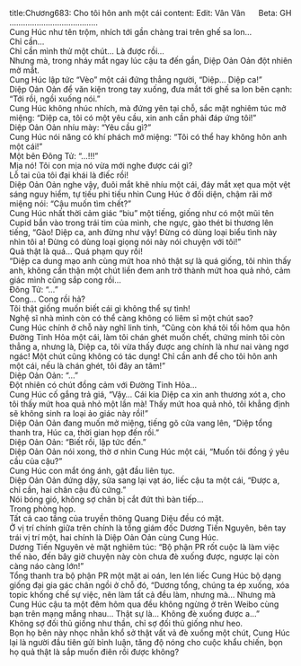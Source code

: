 title:Chương683: Cho tôi hôn anh một cái
content:
Edit: Vân Vân      Beta: GH<br>…………………………………<br>Cung Húc như tên trộm, nhích tới gần chàng trai trên ghế sa lon…<br>Chỉ cần…<br>Chỉ cần mình thử một chút… Là được rồi…<br>Nhưng mà, trong nháy mắt ngay lúc cậu ta đến gần, Diệp Oản Oản đột nhiên mở mắt.<br>Cung Húc lập tức “Vèo” một cái đứng thẳng người, “Diệp… Diệp ca!”<br>Diệp Oản Oản để văn kiện trong tay xuống, đưa mắt tới ghế sa lon bên cạnh: “Tới rồi, ngồi xuống nói.”<br>Cung Húc không nhúc nhích, mà đứng yên tại chỗ, sắc mặt nghiêm túc mở miệng: “Diệp ca, tôi có một yêu cầu, xin anh cần phải đáp ứng tôi!”<br>Diệp Oản Oản nhíu mày: “Yêu cầu gì?”<br>Cung Húc nói năng có khí phách mở miệng: “Tôi có thể hay không hôn anh một cái!”<br>Một bên Đông Tử: “…!!!”<br>Mịa nó! Tôi con mịa nó vừa mới nghe được cái gì?<br>Lỗ tai của tôi đại khái là điếc rồi!<br>Diệp Oản Oản nghe vậy, đuôi mắt khẽ nhíu một cái, đáy mắt xẹt qua một vệt sáng nguy hiểm, tự tiếu phi tiếu nhìn Cung Húc ở đối diện, chậm rãi mở miệng nói: “Cậu muốn tìm chết?”<br>Cung Húc nhất thời cảm giác “biu” một tiếng, giống như có một mũi tên Cupid bắn vào trong trái tim của mình, che ngực, gào thét bi thương lên tiếng, “Gào! Diệp ca, anh đừng như vậy! Đừng có dùng loại biểu tình này nhìn tôi a! Đừng có dùng loại giọng nói này nói chuyện với tôi!”<br>Quả thật là quá… Quá phạm quy rồi!<br>“Diệp ca dung mạo anh cùng mứt hoa nhỏ thật sự là quá giống, tôi nhìn thấy anh, không cẩn thận một chút liền đem anh trở thành mứt hoa quả nhỏ, cảm giác mình cũng sắp cong rồi…<br>Đông Tử: “…”<br>Cong… Cong rồi hả?<br>Tôi thật giống muốn biết cái gì không thể sự tình!<br>Nghệ sĩ nhà mình còn có thể càng không có liêm sỉ một chút sao?<br>Cung Húc chính ở chỗ này nghĩ linh tinh, “Cũng còn khá tôi tối hôm qua hôn Đường Tinh Hỏa một cái, làm tôi chán ghét muốn chết, chứng minh tôi còn thẳng a, nhưng là, Diệp ca, tôi vừa thấy được ang chính là như nai vàng ngơ ngác! Một chút cũng không có tác dụng! Chỉ cần anh để cho tôi hôn anh một cái, nếu là chán ghét, tôi đây an tâm!”<br>Diệp Oản Oản: “…”<br>Đột nhiên có chút đồng cảm với Đường Tinh Hỏa…<br>Cung Húc cố gắng trả giá, “Vậy… Cái kia Diệp ca xin anh thương xót a, cho tôi thấy mứt hoa quả nhỏ một lần mà! Thấy mứt hoa quả nhỏ, tôi khẳng định sẽ không sinh ra loại ảo giác này rồi!”<br>Diệp Oản Oản đang muốn mở miệng, tiếng gõ cửa vang lên, “Diệp tổng thanh tra, Húc ca, thời gian họp đến rồi.”<br>Diệp Oản Oản: “Biết rồi, lập tức đến.”<br>Diệp Oản Oản nói xong, thờ ơ nhìn Cung Húc một cái, “Muốn tôi đồng ý yêu cầu của cậu?”<br>Cung Húc con mắt óng ánh, gật đầu liên tục.<br>Diệp Oản Oản đứng dậy, sửa sang lại vạt áo, liếc cậu ta một cái, “Được a, chỉ cần, hai chân cậu đủ cứng.”<br>Nói bóng gió, không sợ chân bị cắt đứt thì bàn tiếp…<br>Trong phòng họp.<br>Tất cả cao tầng của truyền thông Quang Diệu đều có mặt.<br>Ở vị trí chính giữa trên chính là tổng giám đốc Dương Tiến Nguyên, bên tay trái vị trí một, hai chính là Diệp Oản Oản cùng Cung Húc.<br>Dương Tiến Nguyên vẻ mặt nghiêm túc: “Bộ phận PR rốt cuộc là làm việc thế nào, đến bây giờ chuyện này còn chưa đè xuống được, ngược lại còn càng náo càng lớn!”<br>Tổng thanh tra bộ phận PR một mặt ai oán, len lén liếc Cung Húc bộ dạng giống đại gia gác chân ngồi ở chỗ đó, “Dương tổng, chúng ta ép xuống, xóa topic khống chế sự việc, nên làm tất cả đều làm, nhưng mà… Nhưng mà Cung Húc cậu ta một đêm hôm qua đều không ngừng ở trên Weibo cùng bạn trên mạng mắng nhau… Thật sự là… Không đè xuống được a…”<br>Không sợ đối thủ giống như thần, chỉ sợ đối thủ giống như heo.<br>Bọn họ bên này nhọc nhằn khổ sở thật vất vả đè xuống một chút, Cung Húc lại là người đầu tiên gửi bình luận, tăng độ nóng cho cuộc khẩu chiến, bọn họ quả thật là sắp muốn điên rồi được không?